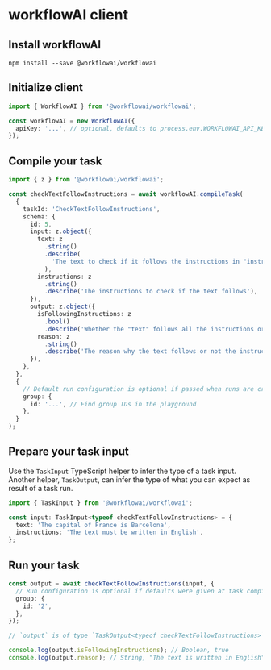 # workflowAI client

## Install workflowAI

```
npm install --save @workflowai/workflowai
```

## Initialize client

```ts
import { WorkflowAI } from '@workflowai/workflowai';

const workflowAI = new WorkflowAI({
  apiKey: '...', // optional, defaults to process.env.WORKFLOWAI_API_KEY
});
```

## Compile your task

```ts
import { z } from '@workflowai/workflowai';

const checkTextFollowInstructions = await workflowAI.compileTask(
  {
    taskId: 'CheckTextFollowInstructions',
    schema: {
      id: 5,
      input: z.object({
        text: z
          .string()
          .describe(
            'The text to check if it follows the instructions in "instructions"'
          ),
        instructions: z
          .string()
          .describe('The instructions to check if the text follows'),
      }),
      output: z.object({
        isFollowingInstructions: z
          .bool()
          .describe('Whether the "text" follows all the instructions or not'),
        reason: z
          .string()
          .describe('The reason why the text follows or not the instructions'),
      }),
    },
  },
  {
    // Default run configuration is optional if passed when runs are created
    group: {
      id: '...', // Find group IDs in the playground
    },
  }
);
```

## Prepare your task input

Use the `TaskInput` TypeScript helper to infer the type of a task input.
Another helper, `TaskOutput`, can infer the type of what you can expect as result of a task run.

```ts
import { TaskInput } from '@workflowai/workflowai';

const input: TaskInput<typeof checkTextFollowInstructions> = {
  text: 'The capital of France is Barcelona',
  instructions: 'The text must be written in English',
};
```

## Run your task

```ts
const output = await checkTextFollowInstructions(input, {
  // Run configuration is optional if defaults were given at task compilation
  group: {
    id: '2',
  },
});

// `output` is of type `TaskOutput<typeof checkTextFollowInstructions>`

console.log(output.isFollowingInstructions); // Boolean, true
console.log(output.reason); // String, "The text is written in English"
```
